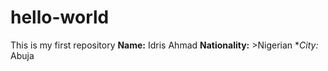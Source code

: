# hello-world
This is my first repository
**Name:** Idris Ahmad
**Nationality:** >Nigerian
**City:* Abuja
